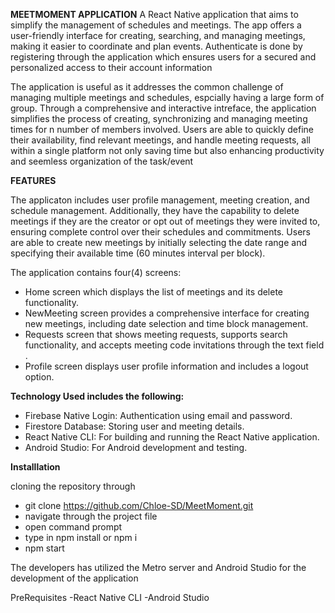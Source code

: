**MEETMOMENT APPLICATION** 
A React Native application that aims to simplify the management of schedules and meetings. The app offers a user-friendly interface for creating, searching, and managing meetings, making it easier to coordinate and plan events. 
Authenticate is done by registering through the application which ensures users for a secured and personalized access to their account information

The application is useful as it addresses the common challenge of managing multiple meetings and schedules, espcially having a large form of group.
Through a comprehensive and interactive intreface, the application simplifies the process of creating, synchronizing and managing meeting times for n number of members involved. 
Users are able to quickly define their availability, find relevant meetings, and handle meeting requests, all within a single platform not only saving time but also enhancing productivity and seemless organization of the task/event

**FEATURES**

The applicaton includes user profile management, meeting creation, and schedule management. 
Additionally, they have the capability to delete meetings if they are the creator or opt out of meetings they were invited to, ensuring complete control over their schedules and commitments.
Users are able to create new meetings by initially selecting the date range and specifying their available time (60 minutes interval per block).

The application contains four(4) screens:
- Home screen which displays the list of meetings and its delete functionality.
- NewMeeting screen provides a comprehensive interface for creating new meetings, including date selection and time block management.
- Requests screen that shows meeting requests, supports search functionality, and accepts meeting code invitations through the text field .
- Profile screen displays user profile information and includes a logout option.

**Technology Used includes the following:**

- Firebase Native Login: Authentication using email and password.
- Firestore Database: Storing user and meeting details.
- React Native CLI: For building and running the React Native application.
- Android Studio: For Android development and testing.

**Installlation**

cloning the repository through
- git clone https://github.com/Chloe-SD/MeetMoment.git
- navigate through the project file
- open command prompt
- type in npm install or npm i
- npm start

The developers has utilized the Metro server and Android Studio for the development of the application

PreRequisites
-React Native CLI
-Android Studio 
















